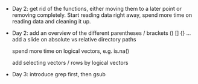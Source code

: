 * Day 2: get rid of the functions, either moving them to a later point or
  removing completely. Start reading data right away, spend more time on
  reading data and cleaning it up.

* Day 2: add an overview of the different parentheses / brackets () [] {}
  ...
  add a slide on absolute vs relative directory paths

  spend more time on logical vectors, e.g. is.na()

  add selecting vectors / rows by logical vectors

* Day 3: introduce grep first, then gsub
